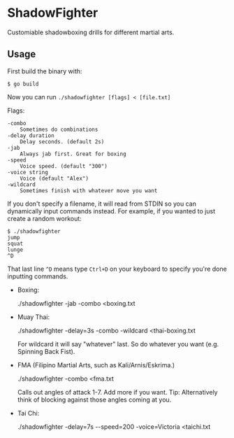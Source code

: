 # ShadowFighter

Customiable shadowboxing drills for different martial arts.

## Usage

First build the binary with:

    $ go build

Now you can run `./shadowfighter [flags] < [file.txt]`

Flags:

    -combo
	    Sometimes do combinations
    -delay duration
        Delay seconds. (default 2s)
    -jab
        Always jab first. Great for boxing
	-speed
        Voice speed. (default "300")
	-voice string
	    Voice (default "Alex")
    -wildcard
        Sometimes finish with whatever move you want

If you don't specify a filename, it will read from STDIN so you can dynamically input commands instead. For example, if you wanted to just create a random workout:

    $ ./shadowfighter
    jump
    squat
    lunge
    ^D
That last line `^D` means type `Ctrl+D` on your keyboard to specify you're done inputting commands.

* Boxing:

    ./shadowfighter -jab -combo <boxing.txt

* Muay Thai: 

    ./shadowfighter -delay=3s -combo -wildcard <thai-boxing.txt

  For wildcard it will say "whatever" last. So do whatever you want (e.g. Spinning Back Fist).

* FMA (Filipino Martial Arts, such as Kali/Arnis/Eskrima.)

    ./shadowfighter -combo <fma.txt

  Calls out angles of attack 1-7. Add more if you want.
  Tip: Alternatively think of blocking against those angles coming at you.

* Tai Chi:

    ./shadowfighter -delay=7s --speed=200 -voice=Victoria <taichi.txt


